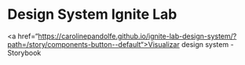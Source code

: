 # Design System Ignite Lab

<a href=“https://carolinepandolfe.github.io/ignite-lab-design-system/?path=/story/components-button--default“>Visualizar design system - Storybook</a>
